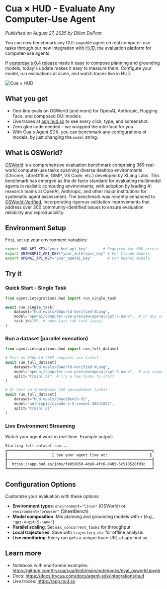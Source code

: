 # Cua × HUD - Evaluate Any Computer-Use Agent

*Published on August 27, 2025 by Dillon DuPont*

You can now benchmark any GUI-capable agent on real computer-use tasks through our new integration with [HUD](https://hud.so), the evaluation platform for computer-use agents.

If [yesterday's 0.4 release](composite-agents.md) made it easy to compose planning and grounding models, today's update makes it easy to measure them. Configure your model, run evaluations at scale, and watch traces live in HUD.

<img src="/hud-agent-evals.png" alt="Cua × HUD">

## What you get

- One-line evals on OSWorld (and more) for OpenAI, Anthropic, Hugging Face, and composed GUI models.
- Live traces at [app.hud.so](https://app.hud.so) to see every click, type, and screenshot.
- Zero glue code needed - we wrapped the interface for you.
- With Cua's Agent SDK, you can benchmark any configurations of models, by just changing the `model` string.

## What is OSWorld?

[OSWorld](https://os-world.github.io) is a comprehensive evaluation benchmark comprising 369 real-world computer-use tasks spanning diverse desktop environments (Chrome, LibreOffice, GIMP, VS Code, etc.) developed by XLang Labs. This benchmark has emerged as the de facto standard for evaluating multimodal agents in realistic computing environments, with adoption by leading AI research teams at OpenAI, Anthropic, and other major institutions for systematic agent assessment. The benchmark was recently enhanced to [OSWorld-Verified](https://xlang.ai/blog/osworld-verified), incorporating rigorous validation improvements that address over 300 community-identified issues to ensure evaluation reliability and reproducibility.

## Environment Setup

First, set up your environment variables:

```bash
export HUD_API_KEY="your_hud_api_key"       # Required for HUD access
export ANTHROPIC_API_KEY="your_anthropic_key" # For Claude models
export OPENAI_API_KEY="your_openai_key"       # For OpenAI models
```

## Try it

### Quick Start - Single Task

```python
from agent.integrations.hud import run_single_task

await run_single_task(
    dataset="hud-evals/OSWorld-Verified-XLang",
    model="openai/computer-use-preview+openai/gpt-5-nano",  # or any supported model string
    task_id=155  # open last tab task (easy)
)
```

### Run a dataset (parallel execution)

```python
from agent.integrations.hud import run_full_dataset

# Test on OSWorld (367 computer-use tasks)
await run_full_dataset(
    dataset="hud-evals/OSWorld-Verified-XLang",
    model="openai/computer-use-preview+openai/gpt-5-nano",  # any supported model string
    split="train[:3]"  # try a few tasks to start
)

# Or test on SheetBench (50 spreadsheet tasks)
await run_full_dataset(
    dataset="hud-evals/SheetBench-V2",
    model="anthropic/claude-3-5-sonnet-20241022",
    split="train[:2]"
)
```

### Live Environment Streaming

Watch your agent work in real-time. Example output:

```md
Starting full dataset run...
╔═════════════════════════════════════════════════════════════════╗
║                    🚀 See your agent live at:                   ║
╟─────────────────────────────────────────────────────────────────╢
║  https://app.hud.so/jobs/fe05805d-4da9-4fc6-84b5-5c518528fd3c   ║
╚═════════════════════════════════════════════════════════════════╝
```

## Configuration Options

Customize your evaluation with these options:

- **Environment types**: `environment="linux"` (OSWorld) or `environment="browser"` (SheetBench)
- **Model composition**: Mix planning and grounding models with `+` (e.g., `"gpt-4+gpt-5-nano"`)
- **Parallel scaling**: Set `max_concurrent_tasks` for throughput
- **Local trajectories**: Save with `trajectory_dir` for offline analysis
- **Live monitoring**: Every run gets a unique trace URL at app.hud.so

## Learn more

- Notebook with end‑to‑end examples: https://github.com/trycua/cua/blob/main/notebooks/eval_osworld.ipynb
- Docs: https://docs.trycua.com/docs/agent-sdk/integrations/hud
- Live traces: https://app.hud.so
